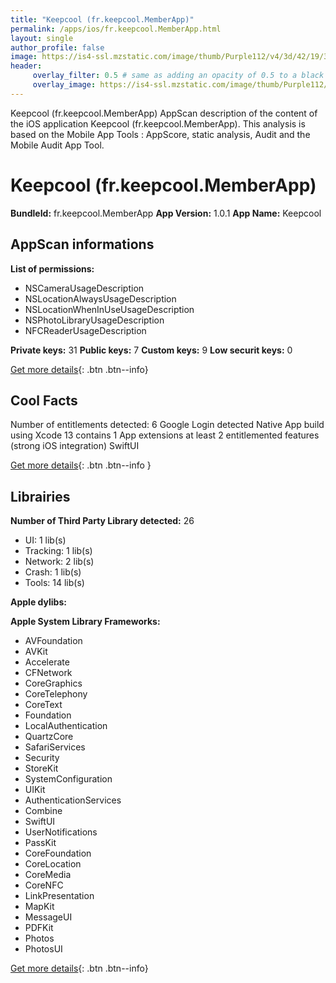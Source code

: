 ```yaml
---
title: "Keepcool (fr.keepcool.MemberApp)"
permalink: /apps/ios/fr.keepcool.MemberApp.html
layout: single
author_profile: false
image: https://is4-ssl.mzstatic.com/image/thumb/Purple112/v4/3d/42/19/3d421967-1908-e047-8e1c-97f7387b51dd/AppIcon-0-1x_U007emarketing-0-7-0-85-220.png/512x512bb.jpg
header: 
     overlay_filter: 0.5 # same as adding an opacity of 0.5 to a black background
     overlay_image: https://is4-ssl.mzstatic.com/image/thumb/Purple112/v4/3d/42/19/3d421967-1908-e047-8e1c-97f7387b51dd/AppIcon-0-1x_U007emarketing-0-7-0-85-220.png/512x512bb.jpg
---
```

Keepcool (fr.keepcool.MemberApp) AppScan description of the content of the iOS application Keepcool (fr.keepcool.MemberApp). This analysis is based on the Mobile App Tools : AppScore, static analysis, Audit and the Mobile Audit App Tool.

# Keepcool (fr.keepcool.MemberApp)

**BundleId:** fr.keepcool.MemberApp
**App Version:** 1.0.1
**App Name:** Keepcool


## AppScan informations 

**List of permissions:** 
- NSCameraUsageDescription
- NSLocationAlwaysUsageDescription
- NSLocationWhenInUseUsageDescription
- NSPhotoLibraryUsageDescription
- NFCReaderUsageDescription
  
  
**Private keys:** 31
**Public keys:** 7
**Custom keys:** 9
**Low securit keys:** 0
  
[Get more details](/pricing.html){: .btn .btn--info}

## Cool Facts

Number of entitlements detected: 6
Google Login detected
Native App
build using Xcode 13
contains 1 App extensions
at least 2 entitlemented features (strong iOS integration)
SwiftUI
  
[Get more details](/pricing.html){: .btn .btn--info }

## Librairies 
**Number of Third Party Library detected:** 26
- UI: 1 lib(s)
- Tracking: 1 lib(s)
- Network: 2 lib(s)
- Crash: 1 lib(s)
- Tools: 14 lib(s)


**Apple dylibs:**


**Apple System Library Frameworks:**
- AVFoundation
- AVKit
- Accelerate
- CFNetwork
- CoreGraphics
- CoreTelephony
- CoreText
- Foundation
- LocalAuthentication
- QuartzCore
- SafariServices
- Security
- StoreKit
- SystemConfiguration
- UIKit
- AuthenticationServices
- Combine
- SwiftUI
- UserNotifications
- PassKit
- CoreFoundation
- CoreLocation
- CoreMedia
- CoreNFC
- LinkPresentation
- MapKit
- MessageUI
- PDFKit
- Photos
- PhotosUI


  
[Get more details](/pricing.html){: .btn .btn--info}

